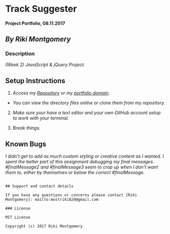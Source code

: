 # **Track Suggester**

#### Project Portfolio, 08.11.2017

## _By Riki Montgomery_

### Description

_(Week 2) JavaScript & jQuery Project._

## Setup Instructions

1. _Access my [Repository](https://github.com/rikimontgomery/track-suggester) or my [portfolio domain](https://rikimontgomery.github.io/track-suggester/)._

* _You can view the directory files online or clone them from my repository._

2. _Make sure your have a text editor and your own GitHub account setup to work with your terminal._

3. _Break things._

## Known Bugs

_I didn't get to add as much custom styling or creative content as I wanted. I spent the better part of this assignment debugging my final messages. #finalMessage2 and #finalMessage3 seem to crop up when I don't want them to, either by themselves or below the correct #finalMessage._

```

## Support and contact details

If you have any questions or concerns please contact [Riki Montgomery]: mailto:mostriki820@gmail.com

### License

MIT License

Copyright (c) 2017 Riki Montgomery
